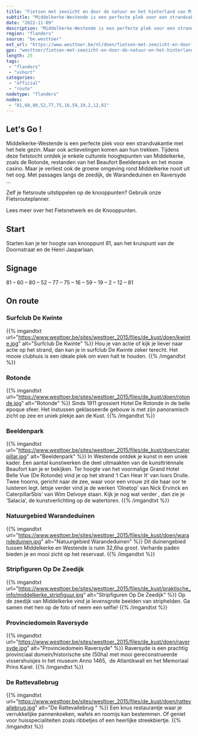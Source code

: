 ```yaml
---
title: "Fietsen met zeezicht en door de natuur en het hinterland van Middelkerke-Westende"
subtitle: "Middelkerke-Westende is een perfecte plek voor een strandvakantie met het hele gezin"
date: "2022-11-09"
description: "Middelkerke-Westende is een perfecte plek voor een strandvakantie met het hele gezin"
region: "flanders"
source: "be.westtoer"
ext_url: "https://www.westtoer.be/nl/doen/fietsen-met-zeezicht-en-door-de-natuur-en-het-hinterland-van-middelkerke-westende"
gpx: "westtoer/fietsen-met-zeezicht-en-door-de-natuur-en-het-hinterland-van-middelkerke-westende.gpx"
length: 25
tags:
 - "flanders"
 - "vshort"
categories:
 - "official"
 - "route"
nodetype: "flanders"
nodes:
 - "81,60,80,52,77,75,16,59,19,2,12,81"
---
```


## Let's Go ! 

Middelkerke-Westende is een perfecte plek voor een strandvakantie met het hele gezin. Maar ook actievelingen komen aan hun trekken. Tijdens deze fietstocht ontdek je enkele culturele hoogtepunten van Middelkerke, zoals de Rotonde, restanden van het Beaufort Beeldenpark en het mooie casino. Maar je verliest ook de groene omgeving rond Middelkerke nooit uit het oog. Met passages langs de zeedijk, de Warandeduinen en Raversyde ...

Zelf je fietsroute uitstippelen op de knooppunten? Gebruik onze Fietsrouteplanner.

Lees meer over het Fietsnetwerk en de Knooppunten.

## Start

Starten kan je ter hoogte van knooppunt 81, aan het kruispunt van de Doornstraat en de Henri Jasparlaan.

## Signage

81 – 60 – 80 – 52 – 77 – 75 – 16 – 59 – 19 – 2 – 12 – 81

## On route

### Surfclub De Kwinte

{{% imgandtxt url="https://www.westtoer.be/sites/westtoer_2015/files/de_kust/doen/kwinte.jpg" alt="Surfclub De Kwinte" %}}
Hou je van actie of kijk je liever naar actie op het strand, dan kan je in surfclub De Kwinte zeker terecht. Het mooie clubhuis is een ideale plek om even halt te houden.
{{% /imgandtxt %}}

### Rotonde

{{% imgandtxt url="https://www.westtoer.be/sites/westtoer_2015/files/de_kust/doen/rotonde.jpg" alt="Rotonde" %}}
Sinds 1911 grossiert Hotel De Rotonde in de belle epoque sfeer. Het instussen geklasseerde gebouw is met zijn panoramisch zicht op zee en uniek plekje aan de Kust.
{{% /imgandtxt %}}

### Beeldenpark

{{% imgandtxt url="https://www.westtoer.be/sites/westtoer_2015/files/de_kust/doen/caterpillar.jpg" alt="Beeldenpark" %}}
In Westende ontdek je kunst in een uniek kader. Een aantal kunstwerken die deel uitmaakten van de kunsttriënnale Beaufort kan je er bekijken. Ter hoogte van het voormalige Grand Hotel Belle Vue (De Rotonde) vind je op het strand ‘I Can Hear It’ van Ivars Drulle. Twee hoorns, gericht naar de zee, waar voor een vrouw zit die haar oor te luisteren legt. Ietsje verder vind je de werken ‘Olnetop’ van Nick Ervinck en Caterpillar5bis’ van Wim Delvoye staan. Kijk je nog wat verder , dan zie je ‘Salacia’, de kunstverlichting op de watertoren.
{{% /imgandtxt %}}

### Natuurgebied Warandeduinen

{{% imgandtxt url="https://www.westtoer.be/sites/westtoer_2015/files/de_kust/doen/warandeduinen.jpg" alt="Natuurgebied Warandeduinen" %}}
Dit duinengebied tussen Middelkerke en Westende is ruim 32,6ha groot. Verharde paden bieden je en mooi zicht op het reservaat.
{{% /imgandtxt %}}

### Stripfiguren Op De Zeedijk

{{% imgandtxt url="https://www.westtoer.be/sites/westtoer_2015/files/de_kust/praktische_info/middelkerke_stripfiguur.jpg" alt="Stripfiguren Op De Zeedijk" %}}
Op de zeedijk van Middelkerke vind je levensgrote beelden van striphelden. Ga samen met hen op de foto of neem een selfie!
{{% /imgandtxt %}}

### Provinciedomein Raversyde

{{% imgandtxt url="https://www.westtoer.be/sites/westtoer_2015/files/de_kust/doen/raversyde.jpg" alt="Provinciedomein Raversyde" %}}
Raversyde is een prachtig provinciaal domein/historische site (50ha) met mooi gereconstrueerde vissershuisjes in het museum Anno 1465,  de Atlantikwall en het Memoriaal Prins Karel.
{{% /imgandtxt %}}

### De Rattevallebrug 

{{% imgandtxt url="https://www.westtoer.be/sites/westtoer_2015/files/de_kust/doen/rattevallebrug.jpg" alt="De Rattevallebrug " %}}
Een knus restaurantje waar je verrukkelijke pannenkoeken, wafels en roomijs kan bestemmen. Of geniet voor huisspecialiteiten zoals ribbetjes of een heerlijke streekbiertje.
{{% /imgandtxt %}}


